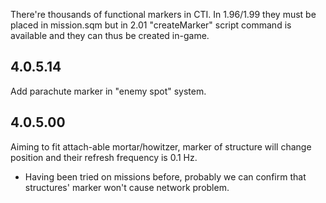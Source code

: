 There're thousands of functional markers in CTI. In 1.96/1.99 they must be placed in mission.sqm but in 2.01 "createMarker" script command is available and they can thus be created in-game.

## 4.0.5.14
Add parachute marker in "enemy spot" system.

## 4.0.5.00
Aiming to fit attach-able mortar/howitzer, marker of structure will change position and their refresh frequency is 0.1 Hz.
+ Having been tried on missions before, probably we can confirm that structures' marker won't cause network problem.